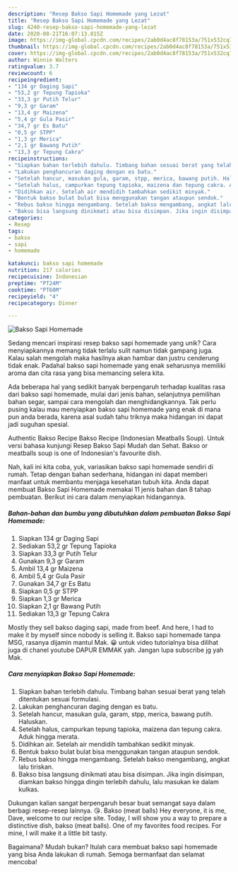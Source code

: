 ```yaml
---
description: "Resep Bakso Sapi Homemade yang Lezat"
title: "Resep Bakso Sapi Homemade yang Lezat"
slug: 4240-resep-bakso-sapi-homemade-yang-lezat
date: 2020-08-21T16:07:13.815Z
image: https://img-global.cpcdn.com/recipes/2ab0d4ac8f78153a/751x532cq70/bakso-sapi-homemade-foto-resep-utama.jpg
thumbnail: https://img-global.cpcdn.com/recipes/2ab0d4ac8f78153a/751x532cq70/bakso-sapi-homemade-foto-resep-utama.jpg
cover: https://img-global.cpcdn.com/recipes/2ab0d4ac8f78153a/751x532cq70/bakso-sapi-homemade-foto-resep-utama.jpg
author: Winnie Walters
ratingvalue: 3.7
reviewcount: 6
recipeingredient:
- "134 gr Daging Sapi"
- "53,2 gr Tepung Tapioka"
- "33,3 gr Putih Telur"
- "9,3 gr Garam"
- "13,4 gr Maizena"
- "5,4 gr Gula Pasir"
- "34,7 gr Es Batu"
- "0,5 gr STPP"
- "1,3 gr Merica"
- "2,1 gr Bawang Putih"
- "13,3 gr Tepung Cakra"
recipeinstructions:
- "Siapkan bahan terlebih dahulu. Timbang bahan sesuai berat yang telah ditentukan sesuai formulasi."
- "Lakukan penghancuran daging dengan es batu."
- "Setelah hancur, masukan gula, garam, stpp, merica, bawang putih. Haluskan."
- "Setelah halus, campurkan tepung tapioka, maizena dan tepung cakra. Aduk hingga merata."
- "Didihkan air. Setelah air mendidih tambahkan sedikit minyak."
- "Bentuk bakso bulat bulat bisa menggunakan tangan ataupun sendok."
- "Rebus bakso hingga mengambang. Setelah bakso mengambang, angkat lalu tiriskan."
- "Bakso bisa langsung dinikmati atau bisa disimpan. Jika ingin disimpan, diamkan bakso hingga dingin terlebih dahulu, lalu masukan ke dalam kulkas."
categories:
- Resep
tags:
- bakso
- sapi
- homemade

katakunci: bakso sapi homemade 
nutrition: 217 calories
recipecuisine: Indonesian
preptime: "PT24M"
cooktime: "PT60M"
recipeyield: "4"
recipecategory: Dinner

---
```



![Bakso Sapi Homemade](https://img-global.cpcdn.com/recipes/2ab0d4ac8f78153a/751x532cq70/bakso-sapi-homemade-foto-resep-utama.jpg)

Sedang mencari inspirasi resep bakso sapi homemade yang unik? Cara menyiapkannya memang tidak terlalu sulit namun tidak gampang juga. Kalau salah mengolah maka hasilnya akan hambar dan justru cenderung tidak enak. Padahal bakso sapi homemade yang enak seharusnya memiliki aroma dan cita rasa yang bisa memancing selera kita.

Ada beberapa hal yang sedikit banyak berpengaruh terhadap kualitas rasa dari bakso sapi homemade, mulai dari jenis bahan, selanjutnya pemilihan bahan segar, sampai cara mengolah dan menghidangkannya. Tak perlu pusing kalau mau menyiapkan bakso sapi homemade yang enak di mana pun anda berada, karena asal sudah tahu triknya maka hidangan ini dapat jadi suguhan spesial.

Authentic Bakso Recipe Bakso Recipe (Indonesian Meatballs Soup). Untuk versi bahasa kunjungi Resep Bakso Sapi Mudah dan Sehat. Bakso or meatballs soup is one of Indonesian&#39;s favourite dish.


Nah, kali ini kita coba, yuk, variasikan bakso sapi homemade sendiri di rumah. Tetap dengan bahan sederhana, hidangan ini dapat memberi manfaat untuk membantu menjaga kesehatan tubuh kita. Anda dapat membuat Bakso Sapi Homemade memakai 11 jenis bahan dan 8 tahap pembuatan. Berikut ini cara dalam menyiapkan hidangannya.

<!--inarticleads1-->

##### Bahan-bahan dan bumbu yang dibutuhkan dalam pembuatan Bakso Sapi Homemade:

1. Siapkan 134 gr Daging Sapi
1. Sediakan 53,2 gr Tepung Tapioka
1. Siapkan 33,3 gr Putih Telur
1. Gunakan 9,3 gr Garam
1. Ambil 13,4 gr Maizena
1. Ambil 5,4 gr Gula Pasir
1. Gunakan 34,7 gr Es Batu
1. Siapkan 0,5 gr STPP
1. Siapkan 1,3 gr Merica
1. Siapkan 2,1 gr Bawang Putih
1. Sediakan 13,3 gr Tepung Cakra


Mostly they sell bakso daging sapi, made from beef. And here, I had to make it by myself since nobody is selling it. Bakso sapi homemade tanpa MSG, rasanya dijamin mantul Mak. 😀 untuk video tutorialnya bisa dilihat juga di chanel youtube DAPUR EMMAK yah. Jangan lupa subscribe jg yah Mak. 

<!--inarticleads2-->

##### Cara menyiapkan Bakso Sapi Homemade:

1. Siapkan bahan terlebih dahulu. Timbang bahan sesuai berat yang telah ditentukan sesuai formulasi.
1. Lakukan penghancuran daging dengan es batu.
1. Setelah hancur, masukan gula, garam, stpp, merica, bawang putih. Haluskan.
1. Setelah halus, campurkan tepung tapioka, maizena dan tepung cakra. Aduk hingga merata.
1. Didihkan air. Setelah air mendidih tambahkan sedikit minyak.
1. Bentuk bakso bulat bulat bisa menggunakan tangan ataupun sendok.
1. Rebus bakso hingga mengambang. Setelah bakso mengambang, angkat lalu tiriskan.
1. Bakso bisa langsung dinikmati atau bisa disimpan. Jika ingin disimpan, diamkan bakso hingga dingin terlebih dahulu, lalu masukan ke dalam kulkas.


Dukungan kalian sangat berpengaruh besar buat semangat saya dalam berbagi resep-resep lainnya. 😘. Bakso (meat balls) Hey everyone, it is me, Dave, welcome to our recipe site. Today, I will show you a way to prepare a distinctive dish, bakso (meat balls). One of my favorites food recipes. For mine, I will make it a little bit tasty. 

Bagaimana? Mudah bukan? Itulah cara membuat bakso sapi homemade yang bisa Anda lakukan di rumah. Semoga bermanfaat dan selamat mencoba!
